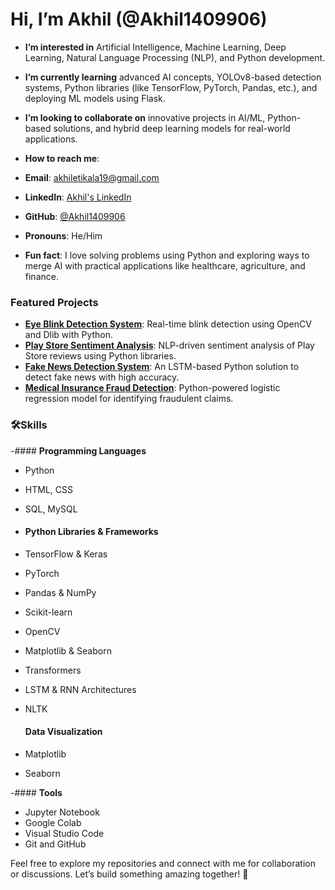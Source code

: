 #  Hi, I’m Akhil (@Akhil1409906)

-  **I’m interested in** Artificial Intelligence, Machine Learning, Deep Learning, Natural Language Processing (NLP), and Python development.  
-  **I’m currently learning** advanced AI concepts, YOLOv8-based detection systems, Python libraries (like TensorFlow, PyTorch, Pandas, etc.), and deploying ML models using Flask.  
- **I’m looking to collaborate on** innovative projects in AI/ML, Python-based solutions, and hybrid deep learning models for real-world applications.  
-  **How to reach me**:  
  - **Email**: akhiletikala19@gmail.com  
  - **LinkedIn**: [Akhil's LinkedIn](www.linkedin.com/in/akhil-etikala-546a04226)  
  - **GitHub**: [@Akhil1409906](https://github.com/Akhil1409906)  

-  **Pronouns**: He/Him  
-  **Fun fact**: I love solving problems using Python and exploring ways to merge AI with practical applications like healthcare, agriculture, and finance.  

###  Featured Projects  
- **[Eye Blink Detection System](https://github.com/Akhil1409906/eye-blink-detection)**: Real-time blink detection using OpenCV and Dlib with Python.  
- **[Play Store Sentiment Analysis](https://github.com/Akhil1409906/play-store-reviews-sentiment-analysis)**: NLP-driven sentiment analysis of Play Store reviews using Python libraries.  
- **[Fake News Detection System](https://github.com/Akhil1409906/fake-news-detection)**: An LSTM-based Python solution to detect fake news with high accuracy.  
- **[Medical Insurance Fraud Detection](https://github.com/Akhil1409906/insurance-fraud-detection)**: Python-powered logistic regression model for identifying fraudulent claims.  

### 🛠️Skills  
-#### **Programming Languages**  
- Python  
- HTML, CSS  
- SQL, MySQL
  
- #### **Python Libraries & Frameworks**  
- TensorFlow & Keras  
- PyTorch  
- Pandas & NumPy  
- Scikit-learn  
- OpenCV  
- Matplotlib & Seaborn  
- Transformers  
- LSTM & RNN Architectures  
- NLTK

  #### **Data Visualization**  
- Matplotlib  
- Seaborn
  
-#### **Tools**  
- Jupyter Notebook  
- Google Colab  
- Visual Studio Code  
- Git and GitHub  


Feel free to explore my repositories and connect with me for collaboration or discussions. Let’s build something amazing together! 🚀
